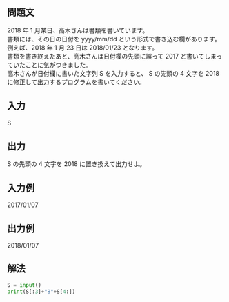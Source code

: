 ## 問題文
2018 年 1 月某日、高木さんは書類を書いています。  
書類には、その日の日付を yyyy/mm/dd という形式で書き込む欄があります。  
例えば、2018 年 1 月 23 日は 2018/01/23 となります。  
書類を書き終えたあと、高木さんは日付欄の先頭に誤って 2017 と書いてしまっていたことに気がつきました。  
高木さんが日付欄に書いた文字列 S を入力すると、
S の先頭の 4 文字を 2018 に修正して出力するプログラムを書いてください。
## 入力
S
## 出力
S の先頭の 4 文字を 2018 に置き換えて出力せよ。
## 入力例
2017/01/07
## 出力例
2018/01/07
## 解法

```python
S = input()
print(S[:3]+"8"+S[4:])